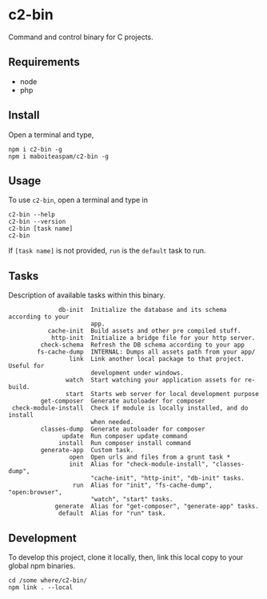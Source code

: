 # c2-bin

Command and control binary for C projects.

## Requirements

- node
- php

## Install

Open a terminal and type,
```
npm i c2-bin -g
npm i maboiteaspam/c2-bin -g
```

## Usage

To use `c2-bin`, open a terminal and type in

```
c2-bin --help
c2-bin --version
c2-bin [task name]
c2-bin
```

If `[task name]` is not provided,
`run` is the `default` task to run.

## Tasks

Description of available tasks within this binary.

```
              db-init  Initialize the database and its schema according to your
                       app.
           cache-init  Build assets and other pre compiled stuff.
            http-init  Initialize a bridge file for your http server.
         check-schema  Refresh the DB schema according to your app
        fs-cache-dump  INTERNAL: Dumps all assets path from your app/
                 link  Link another local package to that project. Useful for
                       development under windows.
                watch  Start watching your application assets for re-build.
                start  Starts web server for local development purpose
         get-composer  Generate autoloader for composer
 check-module-install  Check if module is locally installed, and do install
                       when needed.
         classes-dump  Generate autoloader for composer
               update  Run composer update command
              install  Run composer install command
         generate-app  Custom task.
                 open  Open urls and files from a grunt task *
                 init  Alias for "check-module-install", "classes-dump",
                       "cache-init", "http-init", "db-init" tasks.
                  run  Alias for "init", "fs-cache-dump", "open:browser",
                       "watch", "start" tasks.
             generate  Alias for "get-composer", "generate-app" tasks.
              default  Alias for "run" task.
```

## Development

To develop this project,
clone it locally, then,
link this local copy to your global npm binaries.

```
cd /some where/c2-bin/
npm link . --local
```
